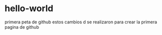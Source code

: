 # hello-world
primera peta de github
estos cambios d se  realizaron para crear la primera pagina de github
